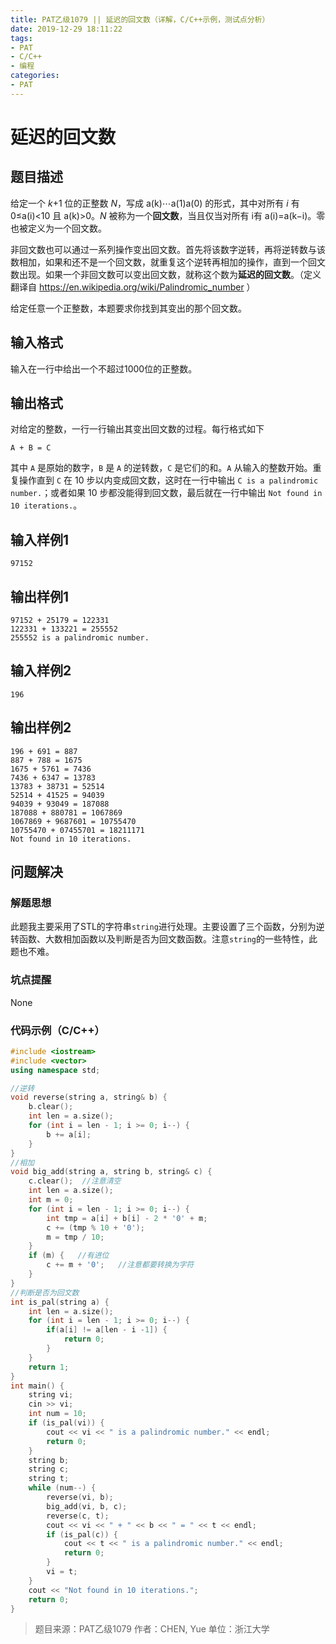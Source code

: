 ```yaml
---
title: PAT乙级1079 || 延迟的回文数（详解，C/C++示例，测试点分析）
date: 2019-12-29 18:11:22
tags:
- PAT
- C/C++
- 编程
categories:
- PAT
---
```


# **延迟的回文数**
## **题目描述**
给定一个 *k*+1 位的正整数 *N*，写成 a(k)⋯a(1)a(0) 的形式，其中对所有 *i* 有 0≤a(i)<10 且 a(k)>0。*N* 被称为一个**回文数**，当且仅当对所有 i有 a(i)=a(k−i)。零也被定义为一个回文数。

非回文数也可以通过一系列操作变出回文数。首先将该数字逆转，再将逆转数与该数相加，如果和还不是一个回文数，就重复这个逆转再相加的操作，直到一个回文数出现。如果一个非回文数可以变出回文数，就称这个数为**延迟的回文数**。（定义翻译自 <https://en.wikipedia.org/wiki/Palindromic_number> ）

给定任意一个正整数，本题要求你找到其变出的那个回文数。
## **输入格式**
输入在一行中给出一个不超过1000位的正整数。

## **输出格式**

对给定的整数，一行一行输出其变出回文数的过程。每行格式如下

```null
A + B = C
```

其中 `A` 是原始的数字，`B` 是 `A` 的逆转数，`C` 是它们的和。`A` 从输入的整数开始。重复操作直到 `C` 在 10 步以内变成回文数，这时在一行中输出 `C is a palindromic number.`；或者如果 10 步都没能得到回文数，最后就在一行中输出 `Not found in 10 iterations.`。

## **输入样例1**
```null
97152
```
## **输出样例1**
```null
97152 + 25179 = 122331
122331 + 133221 = 255552
255552 is a palindromic number.
```
## **输入样例2**
```null
196
```
## **输出样例2**
```null
196 + 691 = 887
887 + 788 = 1675
1675 + 5761 = 7436
7436 + 6347 = 13783
13783 + 38731 = 52514
52514 + 41525 = 94039
94039 + 93049 = 187088
187088 + 880781 = 1067869
1067869 + 9687601 = 10755470
10755470 + 07455701 = 18211171
Not found in 10 iterations.
```

## 问题解决
### 解题思想
此题我主要采用了STL的字符串`string`进行处理。主要设置了三个函数，分别为逆转函数、大数相加函数以及判断是否为回文数函数。注意`string`的一些特性，此题也不难。

### 坑点提醒

None

### 代码示例（C/C++）

```cpp
#include <iostream>
#include <vector>
using namespace std;

//逆转
void reverse(string a, string& b) {
    b.clear();
    int len = a.size();
    for (int i = len - 1; i >= 0; i--) {
        b += a[i];
    }
}
//相加
void big_add(string a, string b, string& c) {
    c.clear();  //注意清空
    int len = a.size();
    int m = 0;
    for (int i = len - 1; i >= 0; i--) {
        int tmp = a[i] + b[i] - 2 * '0' + m;
        c += (tmp % 10 + '0');
        m = tmp / 10;
    }
    if (m) {   //有进位
        c += m + '0';   //注意都要转换为字符
    }
}
//判断是否为回文数
int is_pal(string a) {
    int len = a.size();
    for (int i = len - 1; i >= 0; i--) {
        if(a[i] != a[len - i -1]) {
            return 0;
        }
    }
    return 1;
}
int main() {
    string vi;
    cin >> vi;
    int num = 10;
    if (is_pal(vi)) {
        cout << vi << " is a palindromic number." << endl;
        return 0;
    }
    string b;
    string c;
    string t;
    while (num--) {
        reverse(vi, b);
        big_add(vi, b, c);
        reverse(c, t);
        cout << vi << " + " << b << " = " << t << endl;
        if (is_pal(c)) {
            cout << t << " is a palindromic number." << endl;
            return 0;
        }
        vi = t;
    }
    cout << "Not found in 10 iterations.";
    return 0;
}
```
>题目来源：PAT乙级1079
>作者：CHEN, Yue
>单位：浙江大学